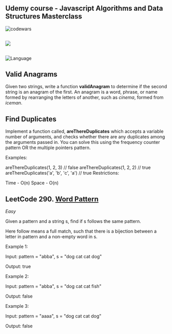 ## Udemy course - Javascript Algorithms and Data Structures Masterclass

![codewars](https://www.codewars.com/users/eliyahukoren/badges/large)

##

![](https://img.shields.io/github/actions/workflow/status/eliyahukoren/js-algo-frequency-counter/actions.yml?label=JS%20Algo%20Frequency%20Counter&logo=logo)

##

![Language](https://img.shields.io/badge/Language-Javascript-coral)


## Valid Anagrams

Given two strings, write a function **validAnagram** to determine if the second string is an anagram of the first. An anagram is a word, phrase, or name formed by rearranging the letters of another, such as *cinema*, formed from *iceman*.

## Find Duplicates
Implement a function called, **areThereDuplicates** which accepts a variable number of arguments, and checks whether there are any duplicates among the arguments passed in.  You can solve this using the frequency counter pattern OR the multiple pointers pattern.

Examples:

areThereDuplicates(1, 2, 3) // false
areThereDuplicates(1, 2, 2) // true 
areThereDuplicates('a', 'b', 'c', 'a') // true 
Restrictions:

Time - O(n)
Space - O(n)

## LeetCode 290. [Word Pattern](https://leetcode.com/problems/word-pattern/description/)

*Easy*

Given a pattern and a string s, find if s follows the same pattern.

Here follow means a full match, such that there is a bijection between a letter in pattern and a non-empty word in s.

Example 1:

Input: pattern = "abba", s = "dog cat cat dog"

Output: true

Example 2:

Input: pattern = "abba", s = "dog cat cat fish"

Output: false

Example 3:

Input: pattern = "aaaa", s = "dog cat cat dog"

Output: false

